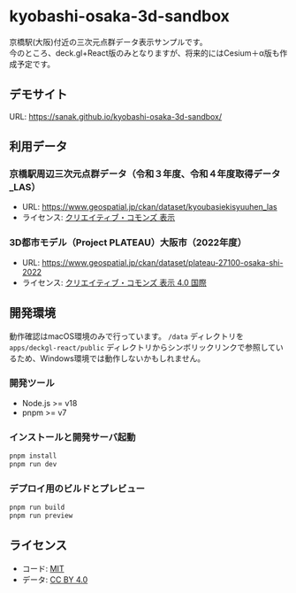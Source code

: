 # kyobashi-osaka-3d-sandbox

京橋駅(大阪)付近の三次元点群データ表示サンプルです。  
今のところ、deck.gl+React版のみとなりますが、将来的にはCesium＋α版も作成予定です。

## デモサイト

URL: https://sanak.github.io/kyobashi-osaka-3d-sandbox/

## 利用データ

### 京橋駅周辺三次元点群データ（令和３年度、令和４年度取得データ_LAS）

* URL: https://www.geospatial.jp/ckan/dataset/kyoubasiekisyuuhen_las
* ライセンス: [クリエイティブ・コモンズ 表示](http://www.opendefinition.org/licenses/cc-by/)

### 3D都市モデル（Project PLATEAU）大阪市（2022年度）

* URL: https://www.geospatial.jp/ckan/dataset/plateau-27100-osaka-shi-2022
* ライセンス: [クリエイティブ・コモンズ 表示 4.0 国際](https://creativecommons.org/licenses/by/4.0/legalcode.ja)

## 開発環境

動作確認はmacOS環境のみで行っています。 `/data` ディレクトリを `apps/deckgl-react/public` ディレクトリからシンボリックリンクで参照しているため、Windows環境では動作しないかもしれません。

### 開発ツール
- Node.js >= v18
- pnpm >= v7

### インストールと開発サーバ起動

```sh
pnpm install
pnpm run dev
```

### デプロイ用のビルドとプレビュー

```sh
pnpm run build
pnpm run preview
```

## ライセンス

* コード: [MIT](https://opensource.org/license/MIT)
* データ: [CC BY 4.0](https://creativecommons.org/licenses/by/4.0/legalcode)
